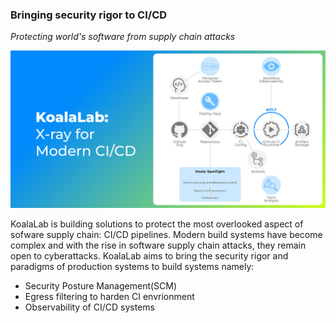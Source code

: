 ### Bringing security rigor to CI/CD
_Protecting world's software from supply chain attacks_

![Koalalab-banner](https://github.com/koalalab-inc/.github/blob/main/assets/imgs/banner.png?raw=true)


KoalaLab is building solutions to protect the most overlooked aspect of sofware supply chain: CI/CD pipelines.
Modern build systems have become complex and with the rise in software supply chain attacks, they remain open to cyberattacks.
KoalaLab aims to bring the security rigor and paradigms of production systems to build systems namely:

- Security Posture Management(SCM)
- Egress filtering to harden CI envrionment
- Observability of CI/CD systems

